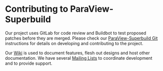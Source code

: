 Contributing to ParaView-Superbuild
===================================

Our project uses GitLab for code review and Buildbot to test proposed
patches before they are merged.  Please check our [ParaView-Superbuild Git][]
instructions for details on developing and contributing to the project.

Our [Wiki][] is used to document features, flesh out designs and host other
documentation. We have several [Mailing Lists][] to coordinate development and
to provide support.

[ParaView-Superbuild Git]: Documentation/dev/git/README.md
[Wiki]: http://www.paraview.org/Wiki/ParaView
[Mailing Lists]: http://www.paraview.org/mailing-lists/
